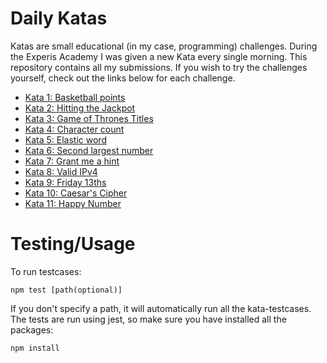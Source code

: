 # Daily Katas
Katas are small educational (in my case, programming) challenges. During the Experis Academy I was given a new Kata every single morning. This repository contains all my submissions. If you wish to try the challenges yourself, check out the links below for each challenge.
* [Kata 1: Basketball points](https://edabit.com/challenge/Y46Xp2pcvTB77bmdD)
* [Kata 2: Hitting the Jackpot](https://edabit.com/challenge/hxyvTffvdT4E238CY)
* [Kata 3: Game of Thrones Titles](https://edabit.com/challenge/QudLBG2RvfePRMzDn)
* [Kata 4: Character count](https://edabit.com/challenge/kbFhwaDyrd79JrgeB)
* [Kata 5: Elastic word](https://edabit.com/challenge/diTZjq3pdnwMt6BNN)
* [Kata 6: Second largest number](https://edabit.com/challenge/3zAT89ZAxg4CAQqsZ)
* [Kata 7: Grant me a hint](https://edabit.com/challenge/AYGCq4YErHLGxjXEs)
* [Kata 8: Valid IPv4](https://edabit.com/challenge/S5nPFF44x7JceXPBn)
* [Kata 9: Friday 13ths](https://edabit.com/challenge/JnbkJAxA3woPFHYMm)
* [Kata 10: Caesar's Cipher](https://edabit.com/challenge/a33jdGXkaQRtK9ZTs)
* [Kata 11: Happy Number](https://edabit.com/challenge/NMCc4pcDx6d7hkvcu)

# Testing/Usage
To run testcases:
```
npm test [path(optional)]
```
If you don't specify a path, it will automatically run all the kata-testcases. 
The tests are run using jest, so make sure you have installed all the packages:
```
npm install
```